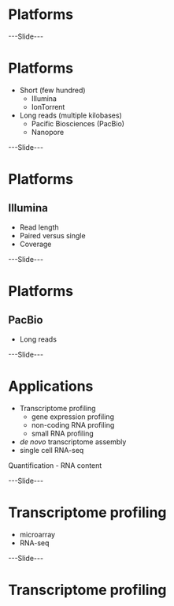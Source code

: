 
# Platforms

---Slide---

# Platforms

* Short (few hundred)
  * Illumina
  * IonTorrent
* Long reads (multiple kilobases)
  * Pacific Biosciences (PacBio)
  * Nanopore

---Slide---

# Platforms

## Illumina

* Read length
* Paired versus single
* Coverage

---Slide---

# Platforms

## PacBio

* Long reads

---Slide---

# Applications

* Transcriptome profiling
  * gene expression profiling
  * non-coding RNA profiling
  * small RNA profiling
* *de novo* transcriptome assembly
* single cell RNA-seq

Quantification - RNA content

---Slide---

# Transcriptome profiling

* microarray
* RNA-seq

---Slide---

# Transcriptome profiling
